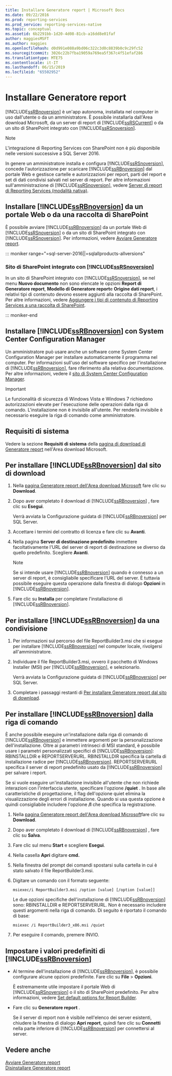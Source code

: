 ```yaml
---
title: Installare Generatore report | Microsoft Docs
ms.date: 09/22/2016
ms.prod: reporting-services
ms.prod_service: reporting-services-native
ms.topic: conceptual
ms.assetid: 6b2291bb-1d20-4d08-81cb-a16dd8e01faf
author: maggiesMSFT
ms.author: maggies
ms.openlocfilehash: d0d991e088a9bd06c322c3d0c8839b0c9c29fc52
ms.sourcegitcommit: 3026c22b7fba19059a769ea5f367c4f51efaf286
ms.translationtype: MTE75
ms.contentlocale: it-IT
ms.lasthandoff: 06/15/2019
ms.locfileid: "65502952"
---
```

# <a name="install-report-builder"></a>Installare Generatore report
  [!INCLUDE[ssRBnoversion](../../includes/ssrbnoversion.md)] è un'app autonoma, installata nel computer in uso dall'utente o da un amministratore. È possibile installarla dall'Area download Microsoft, da un server di report di [!INCLUDE[ssRSCurrent](../../includes/ssrscurrent-md.md)] o da un sito di SharePoint integrato con [!INCLUDE[ssRSnoversion](../../includes/ssrsnoversion-md.md)].  

> [!NOTE]
> L'integrazione di Reporting Services con SharePoint non è più disponibile nelle versioni successive a SQL Server 2016.
  
 In genere un amministratore installa e configura [!INCLUDE[ssRSnoversion](../../includes/ssrsnoversion-md.md)], concede l'autorizzazione per scaricare [!INCLUDE[ssRBnoversion](../../includes/ssrbnoversion.md)] dal portale Web e gestisce cartelle e autorizzazioni per report, parti del report e set di dati condivisi salvati nel server di report. Per altre informazioni sull'amministrazione di [!INCLUDE[ssRSnoversion](../../includes/ssrsnoversion-md.md)], vedere [Server di report di Reporting Services &#40;modalità nativa&#41;](../../reporting-services/report-server/reporting-services-report-server-native-mode.md).  
  
## <a name="install-includessrbnoversionincludesssrbnoversionmd-from--a--web-portal-or-sharepoint-library"></a>Installare [!INCLUDE[ssRBnoversion](../../includes/ssrbnoversion.md)] da un portale Web o da una raccolta di SharePoint 
  
 È possibile avviare [!INCLUDE[ssRBnoversion](../../includes/ssrbnoversion.md)] da un portale Web di [!INCLUDE[ssRSnoversion](../../includes/ssrsnoversion-md.md)] o da un sito di SharePoint integrato con [!INCLUDE[ssRSnoversion](../../includes/ssrsnoversion-md.md)]. Per informazioni, vedere [Avviare Generatore report](../../reporting-services/report-builder/start-report-builder.md).  

::: moniker range="=sql-server-2016||=sqlallproducts-allversions"
  
### <a name="sharepoint-site-integrated-with-includessrsnoversionincludesssrsnoversion-mdmd"></a>Sito di SharePoint integrato con [!INCLUDE[ssRSnoversion](../../includes/ssrsnoversion-md.md)]
  
 In un sito di SharePoint integrato con [!INCLUDE[ssRSnoversion](../../includes/ssrsnoversion-md.md)], se nel menu **Nuovo documento** non sono elencate le opzioni **Report di Generatore report**, **Modello di Generatore report**e **Origine dati report**, i relativi tipi di contenuto devono essere aggiunti alla raccolta di SharePoint. Per altre informazioni, vedere [Aggiungere i tipi di contenuto di Reporting Services a una raccolta di SharePoint](../../reporting-services/report-server-sharepoint/add-reporting-services-content-types-to-a-sharepoint-library.md).  

::: moniker-end
 
## <a name="install-includessrbnoversionincludesssrbnoversionmd-with-system-center-configuration-manager"></a>Installare [!INCLUDE[ssRBnoversion](../../includes/ssrbnoversion.md)] con System Center Configuration Manager 
  
 Un amministratore può usare anche un software come System Center Configuration Manager per installare automaticamente il programma nel computer. Per informazioni sull'uso del software specifico per l'installazione di [!INCLUDE[ssRBnoversion](../../includes/ssrbnoversion.md)], fare riferimento alla relativa documentazione. Per altre informazioni, vedere il [sito di System Center Configuration Manager](https://www.microsoft.com/cloud-platform/system-center-configuration-manager).  
  
> [!IMPORTANT]  
>  Le funzionalità di sicurezza di Windows Vista e Windows 7 richiedono autorizzazioni elevate per l'esecuzione delle operazioni dalla riga di comando. L'installazione non è invisibile all'utente. Per renderla invisibile è necessario eseguire la riga di comando come amministratore.  
  
## <a name="system-requirements"></a>Requisiti di sistema
  
 Vedere la sezione **Requisiti di sistema** della [pagina di download di Generatore report](https://go.microsoft.com/fwlink/?LinkID=734968) nell'Area download Microsoft.
  
##  <a name="download"></a> Per installare [!INCLUDE[ssRBnoversion](../../includes/ssrbnoversion.md)] dal sito di download  
  
1.  Nella [pagina Generatore report dell'Area download Microsoft](https://go.microsoft.com/fwlink/?LinkID=734968) fare clic su **Download**.  
  
2.  Dopo aver completato il download di [!INCLUDE[ssRBnoversion](../../includes/ssrbnoversion.md)] , fare clic su  **Esegui**.  
  
     Verrà avviata la Configurazione guidata di [!INCLUDE[ssRBnoversion](../../includes/ssrbnoversion.md)] per SQL Server.  
  
3.  Accettare i termini del contratto di licenza e fare clic su **Avanti**.  
  
4.  Nella pagina **Server di destinazione predefinito** immettere facoltativamente l'URL del server di report di destinazione se diverso da quello predefinito. Scegliere **Avanti**.  
  
    > [!NOTE]  
    >  Se si intende usare [!INCLUDE[ssRBnoversion](../../includes/ssrbnoversion.md)] quando è connesso a un server di report, è consigliabile specificare l'URL del server. È tuttavia possibile eseguire questa operazione dalla finestra di dialogo **Opzioni** in [!INCLUDE[ssRBnoversion](../../includes/ssrbnoversion.md)].  
  
5.  Fare clic su **Installa** per completare l'installazione di [!INCLUDE[ssRBnoversion](../../includes/ssrbnoversion.md)].  
  
## <a name="to-install-includessrbnoversionincludesssrbnoversionmd-from-a-share"></a>Per installare [!INCLUDE[ssRBnoversion](../../includes/ssrbnoversion.md)] da una condivisione  
  
1.  Per informazioni sul percorso del file ReportBuilder3.msi che si esegue per installare [!INCLUDE[ssRBnoversion](../../includes/ssrbnoversion.md)] nel computer locale, rivolgersi all'amministratore.  
  
2.  Individuare il file ReportBuilder3.msi, ovvero il pacchetto di Windows Installer (MSI) per [!INCLUDE[ssRBnoversion](../../includes/ssrbnoversion.md)], e selezionarlo.  
  
     Verrà avviata la Configurazione guidata di [!INCLUDE[ssRBnoversion](../../includes/ssrbnoversion.md)] per SQL Server.  
  
3.  Completare i passaggi restanti di [Per installare Generatore report dal sito di download](#download).  
  
## <a name="to-install-includessrbnoversionincludesssrbnoversionmd-from-the-command-line"></a>Per installare [!INCLUDE[ssRBnoversion](../../includes/ssrbnoversion.md)] dalla riga di comando 

 È anche possibile eseguire un'installazione dalla riga di comando di [!INCLUDE[ssRBnoversion](../../includes/ssrbnoversion.md)] e immettere argomenti per la personalizzazione dell'installazione. Oltre ai parametri intrinseci di MSI standard, è possibile usare i parametri personalizzati specifici di [!INCLUDE[ssRBnoversion](../../includes/ssrbnoversion.md)]: RBINSTALLDIR e REPORTSERVERURL. RBINSTALLDIR specifica la cartella di installazione radice per [!INCLUDE[ssRBnoversion](../../includes/ssrbnoversion.md)]. REPORTSERVERURL specifica il server di report predefinito usato da [!INCLUDE[ssRBnoversion](../../includes/ssrbnoversion.md)] per salvare i report.  
  
 Se si vuole eseguire un'installazione invisibile all'utente che non richiede interazioni con l'interfaccia utente, specificare l'opzione **/quiet** . In base alle caratteristiche di progettazione, il flag dell'opzione quiet elimina la visualizzazione degli errori di installazione. Quando si usa questa opzione è quindi consigliabile includere l'opzione **/l** che specifica la registrazione.   
  
1.  Nella [pagina Generatore report dell'Area download Microsoft](https://go.microsoft.com/fwlink/?LinkID=734968)fare clic su **Download**.  
  
2.  Dopo aver completato il download di [!INCLUDE[ssRBnoversion](../../includes/ssrbnoversion.md)] , fare clic su  **Salva**.  
  
3.  Fare clic sul menu **Start** e scegliere **Esegui**.  
  
4.  Nella casella **Apri** digitare **cmd.**  
  
5.  Nella finestra del prompt dei comandi spostarsi sulla cartella in cui è stato salvato il file ReportBuilder3.msi.  
  
6.  Digitare un comando con il formato seguente:  
  
     `msiexec/i ReportBuilder3.msi /option [value] [/option [value]]`  
  
     Le due opzioni specifiche dell'installazione di [!INCLUDE[ssRBnoversion](../../includes/ssrbnoversion.md)] sono: RBINSTALLDIR e REPORTSERVERURL. Non è necessario includere questi argomenti nella riga di comando. Di seguito è riportato il comando di base:  
  
     `msiexec /i ReportBuilder3_x86.msi /quiet`  
  
7.  Per eseguire il comando, premere INVIO.  
  
## <a name="set-includessrbnoversionincludesssrbnoversionmd-defaults"></a>Impostare i valori predefiniti di [!INCLUDE[ssRBnoversion](../../includes/ssrbnoversion.md)]  
  
-   Al termine dell'installazione di [!INCLUDE[ssRBnoversion](../../includes/ssrbnoversion.md)], è possibile configurare alcune opzioni predefinite. Fare clic su **File** > **Opzioni**.  
  
     È estremamente utile impostare il portale Web di [!INCLUDE[ssRSnoversion](../../includes/ssrsnoversion-md.md)] o il sito di SharePoint predefinito. Per altre informazioni, vedere [Set default options for Report Builder](../../reporting-services/report-builder/set-default-options-for-report-builder.md).  
  
-   Fare clic su **Generatore report** .  
  
     Se il server di report non è visibile nell'elenco dei server esistenti, chiudere la finestra di dialogo **Apri report**, quindi fare clic su **Connetti** nella parte inferiore di [!INCLUDE[ssRBnoversion](../../includes/ssrbnoversion.md)] per connettersi al server.  
  
## <a name="see-also"></a>Vedere anche  
 [Avviare Generatore report](../../reporting-services/report-builder/start-report-builder.md)   
 [Disinstallare Generatore report](../../reporting-services/install-windows/uninstall-report-builder.md)  
  
  
